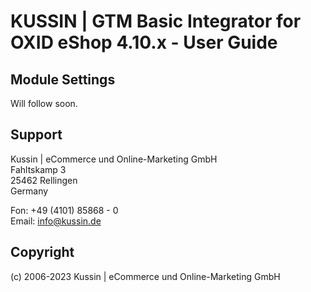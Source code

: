 # KUSSIN | GTM Basic Integrator for OXID eShop 4.10.x - User Guide

## Module Settings

Will follow soon.

## Support

Kussin | eCommerce und Online-Marketing GmbH<br>
Fahltskamp 3<br>
25462 Rellingen<br>
Germany

Fon: +49 (4101) 85868 - 0<br>
Email: info@kussin.de

## Copyright

(c) 2006-2023 Kussin | eCommerce und Online-Marketing GmbH